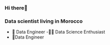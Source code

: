 ### Hi there👋

### Data scientist living in Morocco

- 🔭 Data Engineer
 -🏃🏻 Data Science  Enthusiast
 - 🏃Data Engineer

